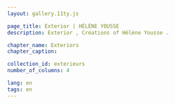 ```yaml
---
layout: gallery.11ty.js

page_title: Exterior | HÉLÈNE YOUSSE
description: Exterior , Créations of Hélène Yousse .

chapter_name: Exteriors 
chapter_caption: 

collection_id: exterieurs
number_of_columns: 4

lang: en
tags: en
---
```


